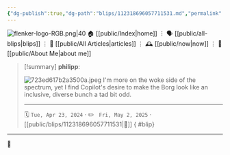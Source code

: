 ```yaml
---
{"dg-publish":true,"dg-path":"blips/112318696057711531.md","permalink":"/blips/112318696057711531/","title":"philipp on mastodon @ 2024-04-23","created":"2024-04-23T04:41:30","updated":"2025-05-02T08:50:44"}
---
```



<div class="transclusion internal-embed is-loaded"><div class="markdown-embed">




![flenker-logo-RGB.png|40](/img/user/attachments/flenker-logo-RGB.png)
🏠 [[public/Index\|home]]  ⋮ 🗣️ [[public/all-blips\|blips]] ⋮  📝 [[public/All Articles\|articles]]  ⋮ 🕰️ [[public/now\|now]] ⋮ 🪪 [[public/About Me\|about me]]


</div></div>


> [!summary] **philipp**:
>
> ![723ed617b2a3500a.jpeg](/img/user/attachments/723ed617b2a3500a.jpeg)
> I'm more on the woke side of the spectrum, yet I find Copilot's desire to make the Borg look like an inclusive, diverse bunch a tad bit odd.
> - - -
>
> 🗓️ <code>Tue, Apr 23, 2024</code>  · ✏️ <code> Fri, May 2, 2025</code>  · [[public/blips/112318696057711531\|🔗]]
{ #blip}


- - -

 👾
